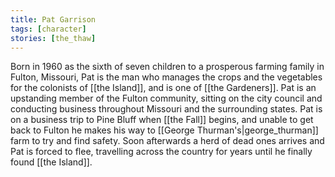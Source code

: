 ```yaml
---
title: Pat Garrison
tags: [character]
stories: [the_thaw]
---
```


Born in 1960 as the sixth of seven children to a prosperous farming family in Fulton, Missouri, Pat is the man who manages the crops and the vegetables for the colonists of [[the Island]], and is one of [[the Gardeners]]. Pat is an upstanding member of the Fulton community, sitting on the city council and conducting business throughout Missouri and the surrounding states. Pat is on a business trip to Pine Bluff when [[the Fall]] begins, and unable to get back to Fulton he makes his way to [[George Thurman's|george_thurman]] farm to try and find safety. Soon afterwards a herd of dead ones arrives and Pat is forced to flee, travelling across the country for years until he finally found [[the Island]].